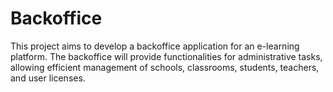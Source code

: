# Backoffice
This project aims to develop a backoffice application for an e-learning platform. The backoffice will provide functionalities for administrative tasks, allowing efficient management of schools, classrooms, students, teachers, and user licenses.
